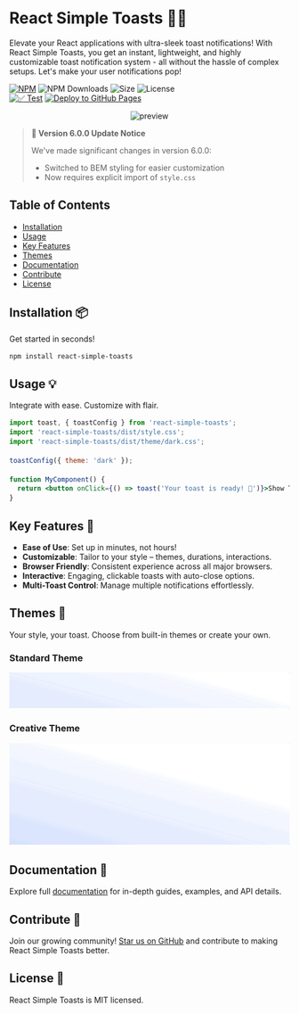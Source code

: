 # React Simple Toasts 🍞🚀

Elevate your React applications with ultra-sleek toast notifications! With React Simple Toasts, you get an instant, lightweight, and highly customizable toast notification system - all without the hassle of complex setups. Let's make your user notifications pop!

[![NPM](https://img.shields.io/npm/v/react-simple-toasts.svg)](https://www.npmjs.com/package/react-simple-toasts)
![NPM Downloads](https://img.shields.io/npm/dw/react-simple-toasts.svg)
![Size](https://img.shields.io/bundlephobia/min/react-simple-toasts)
![License](https://img.shields.io/npm/l/react-simple-toasts)
<br/>
[![✅ Test](https://github.com/almond-bongbong/react-simple-toasts/actions/workflows/00_test.yml/badge.svg)](https://github.com/almond-bongbong/react-simple-toasts/actions/workflows/00_test.yml)
[![Deploy to GitHub Pages](https://github.com/almond-bongbong/react-simple-toasts/actions/workflows/01_deploy_to_github_pages.yml/badge.svg)](https://github.com/almond-bongbong/react-simple-toasts/actions/workflows/01_deploy_to_github_pages.yml)

<p align="center">
  <img src="https://raw.githubusercontent.com/almond-bongbong/react-simple-toasts/master/docs/preview.gif" alt="preview" />
</p>

> **🚀 Version 6.0.0 Update Notice**
>
> We've made significant changes in version 6.0.0:
>
> - Switched to BEM styling for easier customization
> - Now requires explicit import of `style.css`

## Table of Contents

- [Installation](#Installation)
- [Usage](#Usage)
- [Key Features](#Key-Features)
- [Themes](#Themes)
- [Documentation](#Documentation)
- [Contribute](#Contribute)
- [License](#License)

<a name="Installation"></a>

## Installation 📦

Get started in seconds!

```bash
npm install react-simple-toasts
```

<a name="Usage"></a>

## Usage 💡

Integrate with ease. Customize with flair.

```jsx
import toast, { toastConfig } from 'react-simple-toasts';
import 'react-simple-toasts/dist/style.css';
import 'react-simple-toasts/dist/theme/dark.css';

toastConfig({ theme: 'dark' });

function MyComponent() {
  return <button onClick={() => toast('Your toast is ready! 🍞')}>Show Toast</button>;
}
```

<a name="Key-Features"></a>

## Key Features 🌟

- **Ease of Use**: Set up in minutes, not hours!
- **Customizable**: Tailor to your style – themes, durations, interactions.
- **Browser Friendly**: Consistent experience across all major browsers.
- **Interactive**: Engaging, clickable toasts with auto-close options.
- **Multi-Toast Control**: Manage multiple notifications effortlessly.

<a name="Themes"></a>

## Themes 🎨

Your style, your toast. Choose from built-in themes or create your own.

### Standard Theme

<p align="center">
  <img src="https://raw.githubusercontent.com/almond-bongbong/react-simple-toasts/master/docs/theme_standard.gif" alt="standard theme showcase" />
</p>

### Creative Theme

<p align="center">
  <img src="https://raw.githubusercontent.com/almond-bongbong/react-simple-toasts/master/docs/theme_creative.gif" alt="creative theme showcase" />
</p>

<a name="Documentation"></a>

## Documentation 📘

Explore full [documentation](https://almond-bongbong.github.io/react-simple-toasts/) for in-depth guides, examples, and API details.

<a name="Contribute"></a>

## Contribute 🤝

<!-- readme: collaborators,contributors -start -->
<!-- readme: collaborators,contributors -end -->

Join our growing community! [Star us on GitHub](https://github.com/almond-bongbong/react-simple-toasts/stargazers) and contribute to making React Simple Toasts better.

<a name="License"></a>

## License 📜

React Simple Toasts is MIT licensed.
